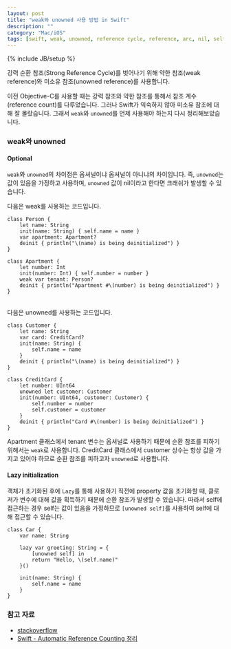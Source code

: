 ```yaml
---
layout: post
title: "weak와 unowned 사용 방법 in Swift"
description: ""
category: "Mac/iOS"
tags: [swift, weak, unowned, reference cycle, reference, arc, nil, self, lazy]
---
```

{% include JB/setup %}

강력 순환 참조(Strong Reference Cycle)를 벗어나기 위해 약한 참조(weak reference)와 미소유 참조(unowned reference)를 사용합니다. 

이전 Objective-C를 사용할 때는 강력 참조와 약한 참조를 통해서 참조 계수(reference count)를 다루었습니다. 그러나 Swift가 익숙하지 않아 미소유 참조에 대해 잘 몰랐습니다. 그래서 `weak`와 `unowned`를 언제 사용해야 하는지 다시 정리해보았습니다.

### weak와 unowned

#### Optional

`weak`와 `unowned`의 차이점은 옵셔널이냐 옵셔널이 아니냐의 차이입니다. 즉, `unowned`는 값이 있음을 가정하고 사용하며, `unowned` 값이 nil이라고 한다면 크래쉬가 발생할 수 있습니다.

다음은 weak를 사용하는 코드입니다.

	class Person {
		let name: String
		init(name: String) { self.name = name }
		var apartment: Apartment?
		deinit { println("\(name) is being deinitialized") }
	}
	 
	class Apartment {
		let number: Int
		init(number: Int) { self.number = number }
		weak var tenant: Person?
		deinit { println("Apartment #\(number) is being deinitialized") }
	}

<br/>다음은 unowned를 사용하는 코드입니다.

	class Customer {
		let name: String
		var card: CreditCard?
		init(name: String) {
			self.name = name
		}
		deinit { println("\(name) is being deinitialized") }
	}
	 
	class CreditCard {
		let number: UInt64
		unowned let customer: Customer
		init(number: UInt64, customer: Customer) {
			self.number = number
			self.customer = customer
		}
		deinit { println("Card #\(number) is being deinitialized") }
	}

Apartment 클래스에서 tenant 변수는 옵셔널로 사용하기 때문에 순환 참조를 피하기 위해서는 `weak`로 사용합니다. CreditCard 클래스에서 customer 상수는 항상 값을 가지고 있어야 하므로 순환 참조를 피하고자 `unowned`로 사용합니다.

#### Lazy initialization

객체가 초기화된 후에 `Lazy`를 통해 사용하기 직전에 property 값을 초기화할 때, 클로저가 변수에 대해 값을 획득하기 때문에 순환 참조가 발생할 수 있습니다. 따라서 self에 접근하는 경우 self는 값이 있음을 가정하므로 `[unowned self]`를 사용하여 self에 대해 접근할 수 있습니다.

	class Car {
		var name: String

		lazy var greeting: String = {
			[unowned self] in
			return "Hello, \(self.name)"
		}()

		init(name: String) {
			self.name = name
		}
	}

### 참고 자료

* [stackoverflow](http://stackoverflow.com/a/24320474)
* [Swift - Automatic Reference Counting 정리](../swift-automatic-reference-counting-summary/)